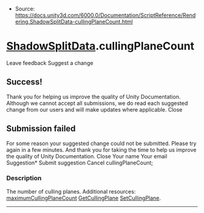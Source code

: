 * Source: https://docs.unity3d.com/6000.0/Documentation/ScriptReference/Rendering.ShadowSplitData-cullingPlaneCount.html

#  [ShadowSplitData](https://docs.unity3d.com/6000.0/Documentation/ScriptReference/Rendering.ShadowSplitData.html).cullingPlaneCount
Leave feedback
Suggest a change
## Success!
Thank you for helping us improve the quality of Unity Documentation. Although we cannot accept all submissions, we do read each suggested change from our users and will make updates where applicable.
Close
## Submission failed
For some reason your suggested change could not be submitted. Please <a>try again</a> in a few minutes. And thank you for taking the time to help us improve the quality of Unity Documentation.
Close
Your name Your email Suggestion* Submit suggestion
Cancel
cullingPlaneCount; 
### Description
The number of culling planes.
Additional resources: [maximumCullingPlaneCount](https://docs.unity3d.com/6000.0/Documentation/ScriptReference/Rendering.ShadowSplitData-maximumCullingPlaneCount.html) [GetCullingPlane](https://docs.unity3d.com/6000.0/Documentation/ScriptReference/Rendering.ShadowSplitData.GetCullingPlane.html) [SetCullingPlane](https://docs.unity3d.com/6000.0/Documentation/ScriptReference/Rendering.ShadowSplitData.SetCullingPlane.html).
* * *
